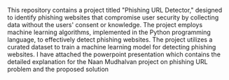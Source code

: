 This repository contains a project titled "Phishing URL Detector," designed to identify phishing websites that compromise user security by collecting data without the users' consent or knowledge. The project employs machine learning algorithms, implemented in the Python programming language, to effectively detect phishing websites. The project utilizes a curated dataset to train a machine learning model for detecting phishing websites. I have attached the powerpoint presentation which contains the detailed explanation for the Naan Mudhalvan project on phishing URL problem and the proposed solution


